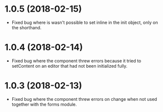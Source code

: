 # 1.0.5 (2018-02-15)
* Fixed bug where is wasn't possible to set inline in the init object, only on the shorthand.

# 1.0.4 (2018-02-14)
* Fixed bug where the component threw errors because it tried to setContent on an editor that had not been initialized fully.

# 1.0.3 (2018-02-13)
* Fixed bug where the component threw errors on change when not used together with the forms module.
